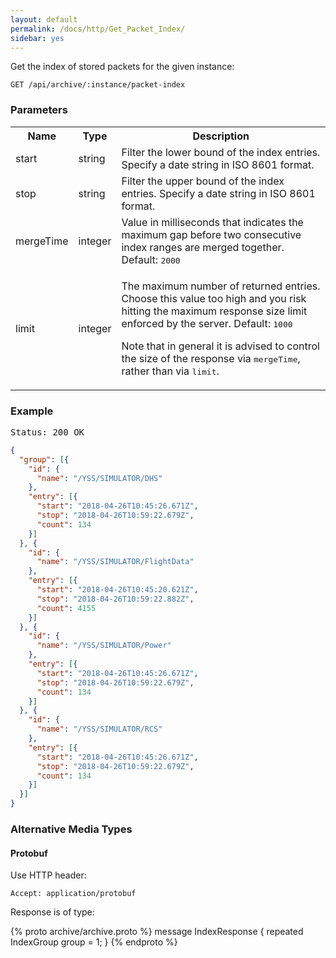 ```yaml
---
layout: default
permalink: /docs/http/Get_Packet_Index/
sidebar: yes
---
```


Get the index of stored packets for the given instance:

    GET /api/archive/:instance/packet-index

### Parameters

<table class="inline">
  <tr>
    <th>Name</th>
    <th>Type</th>
    <th>Description</th>
  </tr>
  <tr>
    <td class="code">start</td>
    <td class="code">string</td>
    <td>Filter the lower bound of the index entries. Specify a date string in ISO 8601 format.</td>
  </tr>
  <tr>
    <td class="code">stop</td>
    <td class="code">string</td>
    <td>Filter the upper bound of the index entries. Specify a date string in ISO 8601 format.</td>
  </tr>
  <tr>
    <td class="code">mergeTime</td>
    <td class="code">integer</td>
    <td>Value in milliseconds that indicates the maximum gap before two consecutive index ranges are merged together. Default: <tt>2000</tt></td>
  </tr>
  <tr>
    <td class="code">limit</td>
    <td class="code">integer</td>
    <td>
      <p>The maximum number of returned entries. Choose this value too high and you risk hitting the maximum response size limit enforced by the server. Default: <tt>1000</tt>
      </p>
      <p>
        Note that in general it is advised to control the size of the response via <tt>mergeTime</tt>, rather than via <tt>limit</tt>.
      </p>
    </td>
  </tr>
</table>
    
### Example

<pre class="header">
Status: 200 OK
</pre>

```json
{
  "group": [{
    "id": {
      "name": "/YSS/SIMULATOR/DHS"
    },
    "entry": [{
      "start": "2018-04-26T10:45:26.671Z",
      "stop": "2018-04-26T10:59:22.679Z",
      "count": 134
    }]
  }, {
    "id": {
      "name": "/YSS/SIMULATOR/FlightData"
    },
    "entry": [{
      "start": "2018-04-26T10:45:20.621Z",
      "stop": "2018-04-26T10:59:22.882Z",
      "count": 4155
    }]
  }, {
    "id": {
      "name": "/YSS/SIMULATOR/Power"
    },
    "entry": [{
      "start": "2018-04-26T10:45:26.671Z",
      "stop": "2018-04-26T10:59:22.679Z",
      "count": 134
    }]
  }, {
    "id": {
      "name": "/YSS/SIMULATOR/RCS"
    },
    "entry": [{
      "start": "2018-04-26T10:45:26.671Z",
      "stop": "2018-04-26T10:59:22.679Z",
      "count": 134
    }]
  }]
}
```

### Alternative Media Types

#### Protobuf

Use HTTP header:

    Accept: application/protobuf

Response is of type:

{% proto archive/archive.proto %}
message IndexResponse {
  repeated IndexGroup group = 1;
}
{% endproto %}
